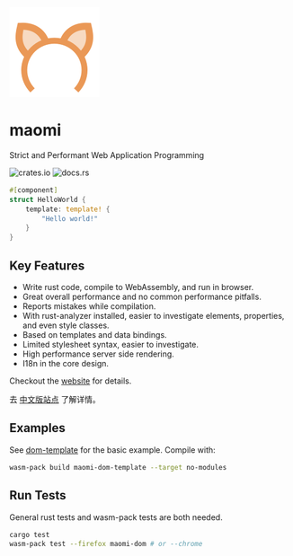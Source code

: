 ![maomi](icon_160.png)

# maomi

Strict and Performant Web Application Programming

![crates.io](https://img.shields.io/crates/v/maomi?style=flat-square) ![docs.rs](https://img.shields.io/docsrs/maomi?style=flat-square)

```rust
#[component]
struct HelloWorld {
    template: template! {
        "Hello world!"
    }
}
```

## Key Features

* Write rust code, compile to WebAssembly, and run in browser.
* Great overall performance and no common performance pitfalls.
* Reports mistakes while compilation.
* With rust-analyzer installed, easier to investigate elements, properties, and even style classes.
* Based on templates and data bindings.
* Limited stylesheet syntax, easier to investigate.
* High performance server side rendering.
* I18n in the core design.

Checkout the [website](http://lastleaf.cn/maomi/en_US) for details.

去 [中文版站点](http://lastleaf.cn/maomi/zh_CN) 了解详情。

## Examples

See [dom-template](./maomi-dom-template/) for the basic example. Compile with:

```sh
wasm-pack build maomi-dom-template --target no-modules
```

## Run Tests

General rust tests and wasm-pack tests are both needed.

```sh
cargo test
wasm-pack test --firefox maomi-dom # or --chrome
```
